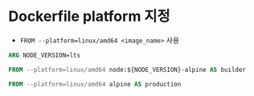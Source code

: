 # Dockerfile platform 지정

- `FROM --platform=linux/amd64 <image_name>` 사용

```Dockerfile
ARG NODE_VERSION=lts

FROM --platform=linux/amd64 node:${NODE_VERSION}-alpine AS builder

FROM --platform=linux/amd64 alpine AS production
```
